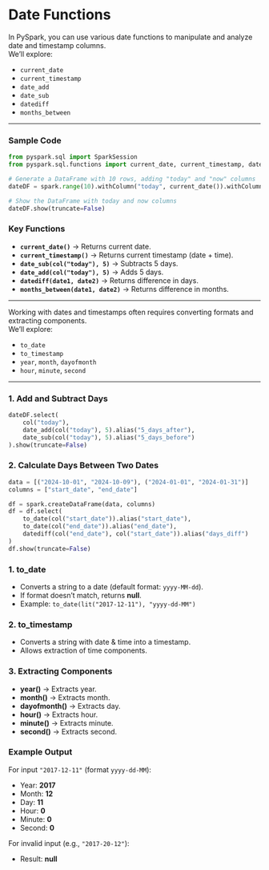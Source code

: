 # Date Functions

In PySpark, you can use various date functions to manipulate and analyze date and timestamp columns.  
We’ll explore:  
- `current_date`  
- `current_timestamp`  
- `date_add`  
- `date_sub`  
- `datediff`  
- `months_between`  

---

### Sample Code

```python
from pyspark.sql import SparkSession
from pyspark.sql.functions import current_date, current_timestamp, date_add, date_sub, col, datediff, months_between, to_date, lit

# Generate a DataFrame with 10 rows, adding "today" and "now" columns
dateDF = spark.range(10).withColumn("today", current_date()).withColumn("now", current_timestamp())

# Show the DataFrame with today and now columns
dateDF.show(truncate=False)
```

### Key Functions

- **`current_date()`** → Returns current date.
- **`current_timestamp()`** → Returns current timestamp (date + time).
- **`date_sub(col("today"), 5)`** → Subtracts 5 days.
- **`date_add(col("today"), 5)`** → Adds 5 days.
- **`datediff(date1, date2)`** → Returns difference in days.
- **`months_between(date1, date2)`** → Returns difference in months.

---


Working with dates and timestamps often requires converting formats and extracting components.  
We’ll explore:

- `to_date`
- `to_timestamp`
- `year`, `month`, `dayofmonth`
- `hour`, `minute`, `second`

---

### 1. Add and Subtract Days

```python
dateDF.select(
    col("today"),
    date_add(col("today"), 5).alias("5_days_after"),
    date_sub(col("today"), 5).alias("5_days_before")
).show(truncate=False)
```

### 2. Calculate Days Between Two Dates
```python
data = [("2024-10-01", "2024-10-09"), ("2024-01-01", "2024-01-31")]
columns = ["start_date", "end_date"]

df = spark.createDataFrame(data, columns)
df = df.select(
    to_date(col("start_date")).alias("start_date"),
    to_date(col("end_date")).alias("end_date"),
    datediff(col("end_date"), col("start_date")).alias("days_diff")
)
df.show(truncate=False)

```

### 1. to_date

- Converts a string to a date (default format: `yyyy-MM-dd`).    
- If format doesn’t match, returns **null**.
- Example:
    `to_date(lit("2017-12-11"), "yyyy-dd-MM")`

### 2. to_timestamp

- Converts a string with date & time into a timestamp.
- Allows extraction of time components.

### 3. Extracting Components

- **year()** → Extracts year.    
- **month()** → Extracts month.
- **dayofmonth()** → Extracts day.
- **hour()** → Extracts hour.
- **minute()** → Extracts minute.
- **second()** → Extracts second.

### Example Output
For input `"2017-12-11"` (format `yyyy-dd-MM`):
- Year: **2017**
- Month: **12**
- Day: **11**
- Hour: **0**
- Minute: **0**
- Second: **0**

For invalid input (e.g., `"2017-20-12"`):
- Result: **null**